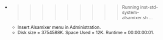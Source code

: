 * >>>>>>>>> Running inst-std-system-alsamixer.sh ...
  * Insert Alsamixer menu in Administration.
  * Disk size = 3754588K. Space Used = 12K. Runtime = 00:00:00:01.
